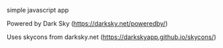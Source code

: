 simple javascript app

Powered by Dark Sky (https://darksky.net/poweredby/)

Uses skycons from darksky.net (https://darkskyapp.github.io/skycons/)
